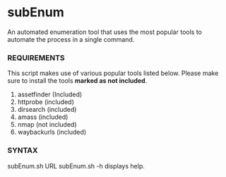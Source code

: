 # subEnum
An automated enumeration tool that uses the most popular tools to automate the process in a single command.

### REQUIREMENTS
This script makes use of various popular tools listed below. Please make sure to install the tools **marked as not included**.
1. assetfinder (Included)
2. httprobe (included)
3. dirsearch (included)
4. amass (included)
5. nmap (not included)
6. waybackurls (included)

### SYNTAX
subEnum.sh URL
subEnum.sh -h displays help.
